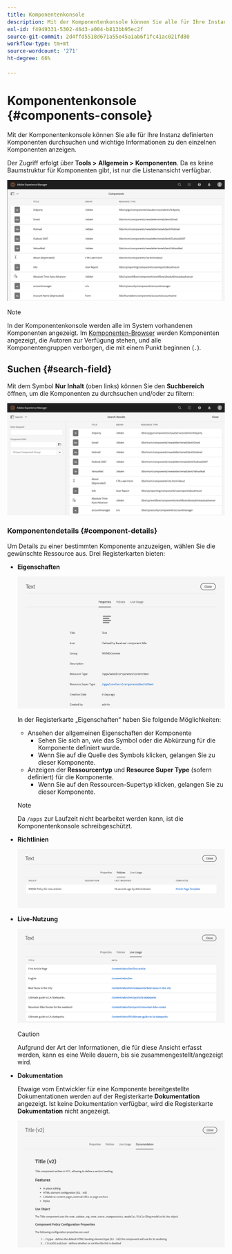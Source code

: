 ```yaml
---
title: Komponentenkonsole
description: Mit der Komponentenkonsole können Sie alle für Ihre Instanz definierten Komponenten durchsuchen
exl-id: f4949331-5302-46d3-a004-b813bb95ec2f
source-git-commit: 2d4ffd5518d671a55e45a1ab6f1fc41ac021fd80
workflow-type: tm+mt
source-wordcount: '271'
ht-degree: 66%

---
```


# Komponentenkonsole {#components-console}

Mit der Komponentenkonsole können Sie alle für Ihre Instanz definierten Komponenten durchsuchen und wichtige Informationen zu den einzelnen Komponenten anzeigen.

Der Zugriff erfolgt über **Tools >** **Allgemein >** **Komponenten**. Da es keine Baumstruktur für Komponenten gibt, ist nur die Listenansicht verfügbar.

![Die Komponentenkonsole](/help/sites-cloud/authoring/assets/components-console.png)

>[!NOTE]
>
>In der Komponentenkonsole werden alle im System vorhandenen Komponenten angezeigt. Im [Komponenten-Browser](/help/sites-cloud/authoring/fundamentals/environment-tools.md#components-browser) werden Komponenten angezeigt, die Autoren zur Verfügung stehen, und alle Komponentengruppen verborgen, die mit einem Punkt beginnen (`.`).

## Suchen {#search-field}

Mit dem Symbol **Nur Inhalt** (oben links) können Sie den **Suchbereich** öffnen, um die Komponenten zu durchsuchen und/oder zu filtern:

![Suchen in der Komponentenkonsole](/help/sites-cloud/authoring/assets/components-console-search.png)

### Komponentendetails {#component-details}

Um Details zu einer bestimmten Komponente anzuzeigen, wählen Sie die gewünschte Ressource aus. Drei Registerkarten bieten:

* **Eigenschaften**

  ![Eigenschaften der Komponentenkonsole](/help/sites-cloud/authoring/assets/components-console-properties.png)

  In der Registerkarte „Eigenschaften“ haben Sie folgende Möglichkeiten:

   * Ansehen der allgemeinen Eigenschaften der Komponente
      * Sehen Sie sich an, wie das Symbol oder die Abkürzung für die Komponente definiert wurde. <!-- View how the [icon or abbreviation has been defined](/help/sites-developing/components-basics.md#component-icon-in-touch-ui) for the component.-->
      * Wenn Sie auf die Quelle des Symbols klicken, gelangen Sie zu dieser Komponente.
   * Anzeigen der **Ressourcentyp** und **Resource Super Type** (sofern definiert) für die Komponente.
      * Wenn Sie auf den Ressourcen-Supertyp klicken, gelangen Sie zu dieser Komponente.

  >[!NOTE]
  >
  >Da `/apps` zur Laufzeit nicht bearbeitet werden kann, ist die Komponentenkonsole schreibgeschützt.

* **Richtlinien**

  ![Richtlinien der Komponentenkonsole](/help/sites-cloud/authoring/assets/components-console-policies.png)

* **Live-Nutzung**

  ![Live-Nutzung von Komponenten](/help/sites-cloud/authoring/assets/components-console-live-usage.png)

  >[!CAUTION]
  >
  >Aufgrund der Art der Informationen, die für diese Ansicht erfasst werden, kann es eine Weile dauern, bis sie zusammengestellt/angezeigt wird.

* **Dokumentation**

  Etwaige vom Entwickler für eine Komponente bereitgestellte Dokumentationen werden auf der Registerkarte **Dokumentation** angezeigt. Ist keine Dokumentation verfügbar, wird die Registerkarte **Dokumentation** nicht angezeigt. <!-- If the developer has provided [documentation for the component](/help/sites-developing/developing-components.md#documenting-your-component), it will appear on the **Documentation** tab. If there is no documentation available, the **Documentation** tab will not be shown.-->

  ![Dokumentation zu Komponenten](/help/sites-cloud/authoring/assets/components-console-documentation.png)
